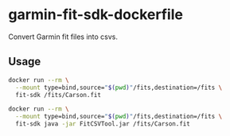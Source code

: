 # garmin-fit-sdk-dockerfile

Convert Garmin fit files into csvs.


## Usage

```bash
docker run --rm \
  --mount type=bind,source="$(pwd)"/fits,destination=/fits \
  fit-sdk /fits/Carson.fit

docker run --rm \
  --mount type=bind,source="$(pwd)"/fits,destination=/fits \
  fit-sdk java -jar FitCSVTool.jar /fits/Carson.fit
```